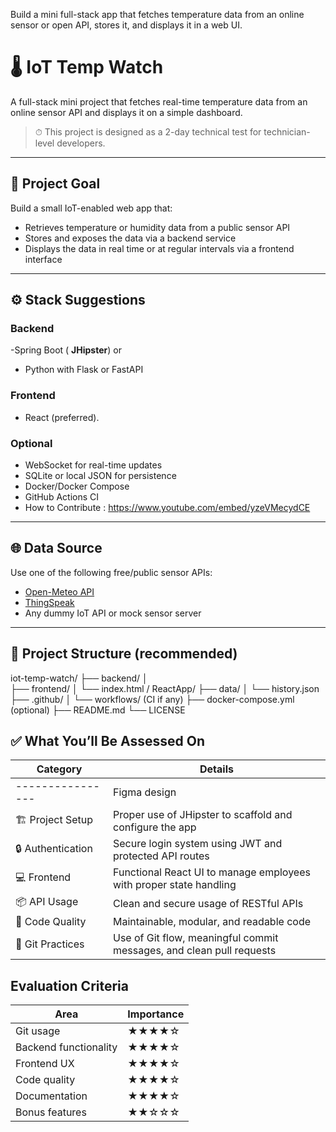 Build a mini full-stack app that fetches temperature data from an online sensor or open API, stores it, and displays it in a web UI.

# 🌡️ IoT Temp Watch

A full-stack mini project that fetches real-time temperature data from an online sensor API and displays it on a simple dashboard.

> ⏱ This project is designed as a 2-day technical test for technician-level developers.

---

## 📌 Project Goal

Build a small IoT-enabled web app that:
- Retrieves temperature or humidity data from a public sensor API
- Stores and exposes the data via a backend service
- Displays the data in real time or at regular intervals via a frontend interface

---

## ⚙️ Stack Suggestions

### Backend
-Spring Boot ( **JHipster**)
  or  
- Python with Flask or FastAPI

### Frontend
- React (preferred).

### Optional
- WebSocket for real-time updates
- SQLite or local JSON for persistence
- Docker/Docker Compose
- GitHub Actions CI
- How to Contribute : https://www.youtube.com/embed/yzeVMecydCE

---
## 🌐 Data Source

Use one of the following free/public sensor APIs:
- [Open-Meteo API](https://open-meteo.com/en/docs)
- [ThingSpeak](https://thingspeak.com/)
- Any dummy IoT API or mock sensor server
---

## 📁 Project Structure (recommended)

iot-temp-watch/
├── backend/
│  
├── frontend/
│   └── index.html / ReactApp/
├── data/
│   └── history.json
├── .github/
│   └── workflows/ (CI if any)
├── docker-compose.yml (optional)
├── README.md
└── LICENSE


## ✅ What You’ll Be Assessed On

| Category        | Details                                                                 |
|----------------|-------------------------------------------------------------------------|
|----------------|  Figma design
| 🏗 Project Setup | Proper use of JHipster to scaffold and configure the app               |
| 🔒 Authentication | Secure login system using JWT and protected API routes                  |
| 💻 Frontend       | Functional React UI to manage employees with proper state handling     |
| 📦 API Usage      | Clean and secure usage of RESTful APIs                                 |
| 🧼 Code Quality   | Maintainable, modular, and readable code                               |
| 🔁 Git Practices  | Use of Git flow, meaningful commit messages, and clean pull requests   |

## Evaluation Criteria
| Area              | Importance |
|-------------------|------------|
| Git usage         | ★★★★☆     |
| Backend functionality | ★★★★☆ |
| Frontend UX       | ★★★★☆     |
| Code quality      | ★★★★☆     |
| Documentation     | ★★★★☆     |
| Bonus features    | ★★☆☆☆     |

